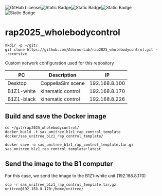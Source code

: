 ![GitHub License](https://img.shields.io/github/license/Adorno-Lab/sas_robot_driver_unitree_z1)![Static Badge](https://img.shields.io/badge/ROS2-Jazzy-blue)![Static Badge](https://img.shields.io/badge/powered_by-DQ_Robotics-red)![Static Badge](https://img.shields.io/badge/SmartArmStack-green)![Static Badge](https://img.shields.io/badge/Ubuntu-24.04_LTS-orange)

# rap2025_wholebodycontrol

```shell
mkdir -p ~/git/
git clone https://github.com/Adorno-Lab/rap2025_wholebodycontrol.git --recursive
```


Custom network configuration used for this repository

| PC | Description | IP |
| ------------- | ------------- |------------- |
| Desktop  | CoppeliaSim scene  | 192.168.8.100 |
| B1Z1-white  | kinematic control  | 192.168.8.170 |
| B1Z1-black  | kinematic control  | 192.168.8.226 |


## Build and save the Docker image

```shell
cd ~/git/rap2025_wholebodycontrol/
docker build -t sas_unitree_b1z1_rap_control_template docker/sas_unitree_b1z1_rap_control_template/
```

```shell
docker save -o sas_unitree_b1z1_rap_control_template.tar.gz sas_unitree_b1z1_rap_control_template:latest
```

## Send the image to the B1 computer 

For this case, we send the image to the  B1Z1-white unit (192.168.8.170)
```shell
scp -r sas_unitree_b1z1_rap_control_template.tar.gz unitree@192.168.8.170:/home/unitree/
```


